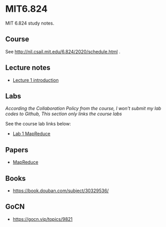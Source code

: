 # MIT6.824

MIT 6.824 study notes.

## Course

See http://nil.csail.mit.edu/6.824/2020/schedule.html .

## Lecture notes

- [Lecture 1 introduction](lectures/lecture-1-introduction/notes.md)

## Labs

*According the Collaboration Policy from the course, I won't submit my lab codes to Github, This section only links the course labs*

See the course lab links below:

- [Lab 1 MapReduce](http://nil.csail.mit.edu/6.824/2020/labs/lab-mr.html)

## Papers

- [MapReduce](http://nil.csail.mit.edu/6.824/2020/papers/mapreduce.pdf)

## Books

- https://book.douban.com/subject/30329536/

## GoCN

- https://gocn.vip/topics/9821
